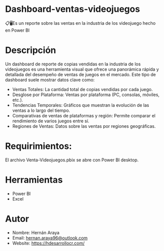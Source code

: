 # Dashboard-ventas-videojuegos
📋🖥️Es un reporte sobre las ventas en la industria de los videojuego hecho en Power BI 

# Descripción
Un dashboard de reporte de copias vendidas en la industria de los videojuegos es una herramienta visual que ofrece una panorámica rápida y detallada del desempeño de ventas de juegos en el mercado. Este tipo de dashboard suele mostrar datos clave como:
  -  Ventas Totales: La cantidad total de copias vendidas por cada juego.
  -  Desglose por Plataforma: Ventas por plataforma (PC, consolas, móviles, etc.).
  -  Tendencias Temporales: Gráficos que muestran la evolución de las ventas a lo largo del tiempo.
  -  Comparativas de ventas de plataformas y región: Permite comparar el rendimiento de varios juegos entre sí.
  -  Regiones de Ventas: Datos sobre las ventas por regiones geográficas.

# Requirimientos:
El archivo Venta-Videojuegos.pbix se abre con Power BI desktop.

# Herramientas
- Power BI
- Excel

# Autor
- Nombre: Hernán Araya
- Email: hernan.araya96@outlook.com
- Website: https://hdesarrollocr.com/ 

